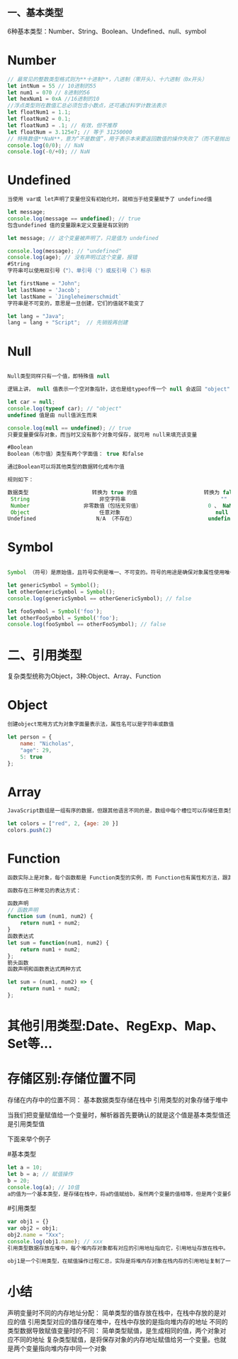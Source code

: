 ## 一、基本类型
6种基本类型：Number、String、Boolean、Undefined、null、symbol

# Number
```javascript
// 最常见的整数类型格式则为**十进制**，八进制（零开头）、十六进制（0x开头）
let intNum = 55 // 10进制的55
let num1 = 070 // 8进制的56
let hexNum1 = 0xA //16进制的10
//浮点类型则在数值汇总必须包含小数点，还可通过科学计数法表示
let floatNum1 = 1.1;
let floatNum2 = 0.1;
let floatNum3 = .1; // 有效，但不推荐
let floatNum = 3.125e7; // 等于 31250000
// 特殊数值**NaN**，意为“不是数值”，用于表示本来要返回数值的操作失败了（而不是抛出错误）
console.log(0/0); // NaN
console.log(-0/+0); // NaN
```

# Undefined
```javascript
当使用 var或 let声明了变量但没有初始化时，就相当于给变量赋予了 undefined值

let message;
console.log(message == undefined); // true
包含undefined 值的变量跟未定义变量是有区别的

let message; // 这个变量被声明了，只是值为 undefined

console.log(message); // "undefined"
console.log(age); // 没有声明过这个变量，报错
#String
字符串可以使用双引号（"）、单引号（'）或反引号（`）标示

let firstName = "John";
let lastName = 'Jacob';
let lastName = `Jingleheimerschmidt`
字符串是不可变的，意思是一旦创建，它们的值就不能变了

let lang = "Java";
lang = lang + "Script";  // 先销毁再创建
```

# Null
```javascript

Null类型同样只有一个值，即特殊值 null

逻辑上讲， null 值表示一个空对象指针，这也是给typeof传一个 null 会返回 "object" 的原因

let car = null;
console.log(typeof car); // "object"
undefined 值是由 null值派生而来

console.log(null == undefined); // true
只要变量要保存对象，而当时又没有那个对象可保存，就可用 null来填充该变量

#Boolean
Boolean（布尔值）类型有两个字面值： true 和false

通过Boolean可以将其他类型的数据转化成布尔值

规则如下：

数据类型      				转换为 true 的值      				转换为 false 的值
 String        				 非空字符串          					"" 
 Number 				非零数值（包括无穷值）						0 、 NaN 
 Object 					 任意对象 							   null
Undefined 					N/A （不存在） 						undefined
```
# Symbol
```javascript

Symbol （符号）是原始值，且符号实例是唯一、不可变的。符号的用途是确保对象属性使用唯一标识符，不会发生属性冲突的危险

let genericSymbol = Symbol();
let otherGenericSymbol = Symbol();
console.log(genericSymbol == otherGenericSymbol); // false

let fooSymbol = Symbol('foo');
let otherFooSymbol = Symbol('foo');
console.log(fooSymbol == otherFooSymbol); // false
```
# 二、引用类型
复杂类型统称为Object，3种:Object、Array、Function

# Object
```javascript
创建object常用方式为对象字面量表示法，属性名可以是字符串或数值

let person = {
    name: "Nicholas",
    "age": 29,
    5: true
};
```
# Array
```javascript
JavaScript数组是一组有序的数据，但跟其他语言不同的是，数组中每个槽位可以存储任意类型的数据。并且，数组也是动态大小的，会随着数据添加而自动增长

let colors = ["red", 2, {age: 20 }]
colors.push(2)
```
# Function
```javascript
函数实际上是对象，每个函数都是 Function类型的实例，而 Function也有属性和方法，跟其他引用类型一样

函数存在三种常见的表达方式：

函数声明
// 函数声明
function sum (num1, num2) {
    return num1 + num2;
}
函数表达式
let sum = function(num1, num2) {
    return num1 + num2;
};
箭头函数
函数声明和函数表达式两种方式

let sum = (num1, num2) => {
    return num1 + num2;
};
``` 
# 其他引用类型:Date、RegExp、Map、Set等...

# 存储区别:存储位置不同
存储在内存中的位置不同：
    基本数据类型存储在栈中
    引用类型的对象存储于堆中

当我们把变量赋值给一个变量时，解析器首先要确认的就是这个值是基本类型值还是引用类型值

下面来举个例子

#基本类型
```javascript
let a = 10;
let b = a; // 赋值操作
b = 20;
console.log(a); // 10值
a的值为一个基本类型，是存储在栈中，将a的值赋给b，虽然两个变量的值相等，但是两个变量保存了两个不同的内存地址
```

#引用类型
```javascript
var obj1 = {}
var obj2 = obj1;
obj2.name = "Xxx";
console.log(obj1.name); // xxx
引用类型数据存放在堆中，每个堆内存对象都有对应的引用地址指向它，引用地址存放在栈中。

obj1是一个引用类型，在赋值操作过程汇总，实际是将堆内存对象在栈内存的引用地址复制了一份给了obj2，实际上他们共同指向了同一个堆内存对象，所以更改obj2会对obj1产生影响
```

# 小结
声明变量时不同的内存地址分配：
简单类型的值存放在栈中，在栈中存放的是对应的值
引用类型对应的值存储在堆中，在栈中存放的是指向堆内存的地址
不同的类型数据导致赋值变量时的不同：
简单类型赋值，是生成相同的值，两个对象对应不同的地址
复杂类型赋值，是将保存对象的内存地址赋值给另一个变量。也就是两个变量指向堆内存中同一个对象